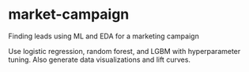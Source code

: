 # market-campaign
Finding leads using ML and EDA for a marketing campaign

Use logistic regression, random forest, and LGBM with hyperparameter tuning. Also generate data visualizations and lift curves.
